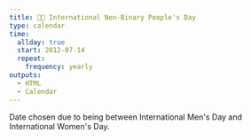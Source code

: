 ```yaml
---
title: 🏳️‍🌈 International Non-Binary People's Day
type: calendar
time:
  allday: true
  start: 2012-07-14
  repeat:
    frequency: yearly
outputs:
  - HTML
  - Calendar
---
```


Date chosen due to being between International Men's Day and International Women's Day.
